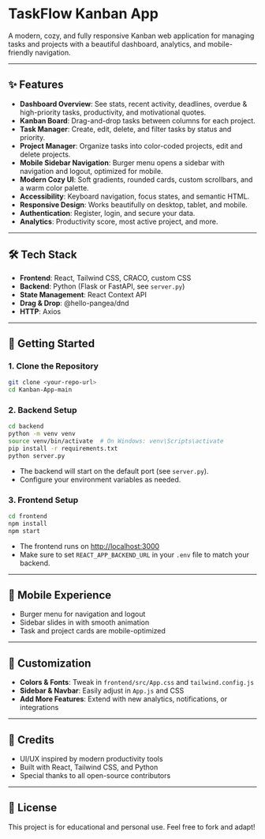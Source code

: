 # TaskFlow Kanban App

A modern, cozy, and fully responsive Kanban web application for managing tasks and projects with a beautiful dashboard, analytics, and mobile-friendly navigation.

---

## ✨ Features

- **Dashboard Overview**: See stats, recent activity, deadlines, overdue & high-priority tasks, productivity, and motivational quotes.
- **Kanban Board**: Drag-and-drop tasks between columns for each project.
- **Task Manager**: Create, edit, delete, and filter tasks by status and priority.
- **Project Manager**: Organize tasks into color-coded projects, edit and delete projects.
- **Mobile Sidebar Navigation**: Burger menu opens a sidebar with navigation and logout, optimized for mobile.
- **Modern Cozy UI**: Soft gradients, rounded cards, custom scrollbars, and a warm color palette.
- **Accessibility**: Keyboard navigation, focus states, and semantic HTML.
- **Responsive Design**: Works beautifully on desktop, tablet, and mobile.
- **Authentication**: Register, login, and secure your data.
- **Analytics**: Productivity score, most active project, and more.

---

## 🛠️ Tech Stack

- **Frontend**: React, Tailwind CSS, CRACO, custom CSS
- **Backend**: Python (Flask or FastAPI, see `server.py`)
- **State Management**: React Context API
- **Drag & Drop**: @hello-pangea/dnd
- **HTTP**: Axios

---

## 🚀 Getting Started

### 1. Clone the Repository
```bash
git clone <your-repo-url>
cd Kanban-App-main
```

### 2. Backend Setup
```bash
cd backend
python -m venv venv
source venv/bin/activate  # On Windows: venv\Scripts\activate
pip install -r requirements.txt
python server.py
```

- The backend will start on the default port (see `server.py`).
- Configure your environment variables as needed.

### 3. Frontend Setup
```bash
cd frontend
npm install
npm start
```
- The frontend runs on [http://localhost:3000](http://localhost:3000)
- Make sure to set `REACT_APP_BACKEND_URL` in your `.env` file to match your backend.

---

## 📱 Mobile Experience
- Burger menu for navigation and logout
- Sidebar slides in with smooth animation
- Task and project cards are mobile-optimized

---

## 🎨 Customization
- **Colors & Fonts**: Tweak in `frontend/src/App.css` and `tailwind.config.js`
- **Sidebar & Navbar**: Easily adjust in `App.js` and CSS
- **Add More Features**: Extend with new analytics, notifications, or integrations

---

## 🙏 Credits
- UI/UX inspired by modern productivity tools
- Built with React, Tailwind CSS, and Python
- Special thanks to all open-source contributors

---

## 📄 License
This project is for educational and personal use. Feel free to fork and adapt! 